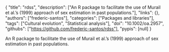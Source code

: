 {
  "title": "rdss",
  "description": ["An R package to facilitate the use of Murail et al.’s (1999) approach of sex estimation in past populations."],
  "links": {},
  "authors": ["frederic-santos"],
  "categories": ["Packages and libraries"],
  "tags": ["Cultural evolution", "Statistical analysis"],
  "doi": "10.1002/oa.2957",
  "githubs": ["https://github.com/frederic-santos/rdss"],
  "pypis": [null]
}

<!-- Generated by csv2md.R – do not edit by hand -->

An R package to facilitate the use of Murail et al.’s (1999) approach of sex estimation in past populations.